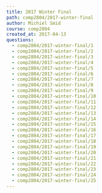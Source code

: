 ```yaml
---
title: 2017 Winter Final
path: comp2804/2017-winter-final
author: Michiel Smid
course: comp2804
created_at: 2017-04-13
questions:
  - comp2804/2017-winter-final/1
  - comp2804/2017-winter-final/2
  - comp2804/2017-winter-final/3
  - comp2804/2017-winter-final/4
  - comp2804/2017-winter-final/5
  - comp2804/2017-winter-final/6
  - comp2804/2017-winter-final/7
  - comp2804/2017-winter-final/8
  - comp2804/2017-winter-final/9
  - comp2804/2017-winter-final/10
  - comp2804/2017-winter-final/11
  - comp2804/2017-winter-final/12
  - comp2804/2017-winter-final/13
  - comp2804/2017-winter-final/14
  - comp2804/2017-winter-final/15
  - comp2804/2017-winter-final/16
  - comp2804/2017-winter-final/17
  - comp2804/2017-winter-final/18
  - comp2804/2017-winter-final/19
  - comp2804/2017-winter-final/20
  - comp2804/2017-winter-final/21
  - comp2804/2017-winter-final/22
  - comp2804/2017-winter-final/23
  - comp2804/2017-winter-final/24
  - comp2804/2017-winter-final/25
---
```

